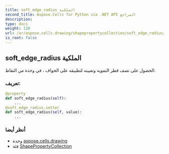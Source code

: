 ```yaml
---
title: soft_edge_radius الملكية
second_title: Aspose.Cells for Python via .NET API المراجع
description:
type: docs
weight: 120
url: /ar/aspose.cells.drawing/shapepropertycollection/soft_edge_radius/
is_root: false
---
```

##  soft_edge_radius الملكية

الحصول على نصف قطر التمويه وتعيينه لتطبيقه على الحواف ، في وحدة من النقاط.
###  تعريف:
```python
@property
def soft_edge_radius(self):
    ...
@soft_edge_radius.setter
def soft_edge_radius(self, value):
    ...
```

###  أنظر أيضا
* وحدة [aspose.cells.drawing](../../)
* فئة [ShapePropertyCollection](/cells/python-net/ar/aspose.cells.drawing/shapepropertycollection)
